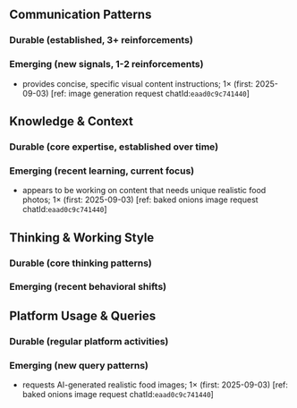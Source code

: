 ## Communication Patterns
### Durable (established, 3+ reinforcements)

### Emerging (new signals, 1-2 reinforcements)
- provides concise, specific visual content instructions; 1× (first: 2025-09-03) [ref: image generation request chatId:`eaad0c9c741440`]

## Knowledge & Context
### Durable (core expertise, established over time)

### Emerging (recent learning, current focus)
- appears to be working on content that needs unique realistic food photos; 1× (first: 2025-09-03) [ref: baked onions image request chatId:`eaad0c9c741440`]

## Thinking & Working Style
### Durable (core thinking patterns)

### Emerging (recent behavioral shifts)

## Platform Usage & Queries
### Durable (regular platform activities)

### Emerging (new query patterns)
- requests AI-generated realistic food images; 1× (first: 2025-09-03) [ref: baked onions image request chatId:`eaad0c9c741440`]